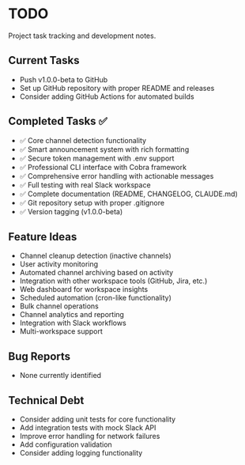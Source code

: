 # TODO

Project task tracking and development notes.

## Current Tasks
- Push v1.0.0-beta to GitHub
- Set up GitHub repository with proper README and releases
- Consider adding GitHub Actions for automated builds

## Completed Tasks ✅
- ✅ Core channel detection functionality
- ✅ Smart announcement system with rich formatting  
- ✅ Secure token management with .env support
- ✅ Professional CLI interface with Cobra framework
- ✅ Comprehensive error handling with actionable messages
- ✅ Full testing with real Slack workspace
- ✅ Complete documentation (README, CHANGELOG, CLAUDE.md)
- ✅ Git repository setup with proper .gitignore
- ✅ Version tagging (v1.0.0-beta)

## Feature Ideas
- Channel cleanup detection (inactive channels)
- User activity monitoring
- Automated channel archiving based on activity
- Integration with other workspace tools (GitHub, Jira, etc.)
- Web dashboard for workspace insights
- Scheduled automation (cron-like functionality)
- Bulk channel operations
- Channel analytics and reporting
- Integration with Slack workflows
- Multi-workspace support

## Bug Reports
- None currently identified

## Technical Debt
- Consider adding unit tests for core functionality
- Add integration tests with mock Slack API
- Improve error handling for network failures
- Add configuration validation
- Consider adding logging functionality